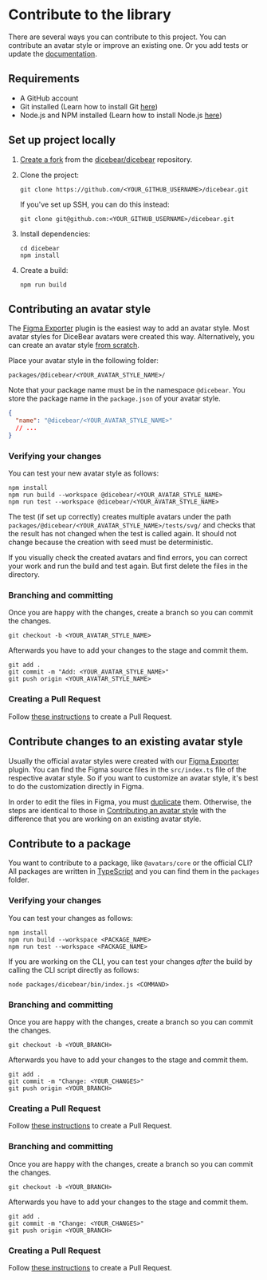 # Contribute to the library

There are several ways you can contribute to this project. You can contribute an
avatar style or improve an existing one. Or you add tests or update the
[documentation](/guides/contribute-to-the-documentation/).

## Requirements

- A GitHub account
- Git installed (Learn how to install Git
  [here](https://git-scm.com/book/en/v2/Getting-Started-Installing-Git))
- Node.js and NPM installed (Learn how to install Node.js
  [here](https://nodejs.org/en/download/))

## Set up project locally

1. [Create a fork](https://help.github.com/en/articles/fork-a-repo) from the
   [dicebear/dicebear](https://github.com/dicebear/dicebear) repository.

2. Clone the project:

   ```
   git clone https://github.com/<YOUR_GITHUB_USERNAME>/dicebear.git
   ```

   If you've set up SSH, you can do this instead:

   ```
   git clone git@github.com:<YOUR_GITHUB_USERNAME>/dicebear.git
   ```

3. Install dependencies:

   ```
   cd dicebear
   npm install
   ```

4. Create a build:

   ```
   npm run build
   ```

## Contributing an avatar style

The [Figma Exporter](/guides/create-an-avatar-style-with-figma/) plugin is the
easiest way to add an avatar style. Most avatar styles for DiceBear avatars were
created this way. Alternatively, you can create an avatar style
[from scratch](/guides/create-an-avatar-style-from-scratch/).

Place your avatar style in the following folder:

```
packages/@dicebear/<YOUR_AVATAR_STYLE_NAME>/
```

Note that your package name must be in the namespace `@dicebear`. You store the
package name in the `package.json` of your avatar style.

```json
{
  "name": "@dicebear/<YOUR_AVATAR_STYLE_NAME>"
  // ...
}
```

### Verifying your changes

You can test your new avatar style as follows:

```
npm install
npm run build --workspace @dicebear/<YOUR_AVATAR_STYLE_NAME>
npm run test --workspace @dicebear/<YOUR_AVATAR_STYLE_NAME>
```

The test (if set up correctly) creates multiple avatars under the path
`packages/@dicebear/<YOUR_AVATAR_STYLE_NAME>/tests/svg/` and checks that the
result has not changed when the test is called again. It should not change
because the creation with seed must be deterministic.

If you visually check the created avatars and find errors, you can correct your
work and run the build and test again. But first delete the files in the
directory.

### Branching and committing

Once you are happy with the changes, create a branch so you can commit the
changes.

```
git checkout -b <YOUR_AVATAR_STYLE_NAME>
```

Afterwards you have to add your changes to the stage and commit them.

```
git add .
git commit -m "Add: <YOUR_AVATAR_STYLE_NAME>"
git push origin <YOUR_AVATAR_STYLE_NAME>
```

### Creating a Pull Request

Follow
[these instructions](https://docs.github.com/en/github/collaborating-with-pull-requests/proposing-changes-to-your-work-with-pull-requests/creating-a-pull-request-from-a-fork)
to create a Pull Request.

## Contribute changes to an existing avatar style

Usually the official avatar styles were created with our
[Figma Exporter](/guides/create-an-avatar-style-with-figma/) plugin. You can
find the Figma source files in the `src/index.ts` file of the respective avatar
style. So if you want to customize an avatar style, it's best to do the
customization directly in Figma.

In order to edit the files in Figma, you must
[duplicate](https://help.figma.com/hc/en-us/articles/360038511533-Duplicate-files)
them. Otherwise, the steps are identical to those in
[Contributing an avatar style](#contributing-an-avatar-style) with the
difference that you are working on an existing avatar style.

## Contribute to a package

You want to contribute to a package, like `@avatars/core` or the official CLI?
All packages are written in [TypeScript](https://www.typescriptlang.org/) and
you can find them in the `packages` folder.

### Verifying your changes

You can test your changes as follows:

```
npm install
npm run build --workspace <PACKAGE_NAME>
npm run test --workspace <PACKAGE_NAME>
```

If you are working on the CLI, you can test your changes _after_ the build by
calling the CLI script directly as follows:

```
node packages/dicebear/bin/index.js <COMMAND>
```

### Branching and committing

Once you are happy with the changes, create a branch so you can commit the
changes.

```
git checkout -b <YOUR_BRANCH>
```

Afterwards you have to add your changes to the stage and commit them.

```
git add .
git commit -m "Change: <YOUR_CHANGES>"
git push origin <YOUR_BRANCH>
```

### Creating a Pull Request

Follow
[these instructions](https://docs.github.com/en/github/collaborating-with-pull-requests/proposing-changes-to-your-work-with-pull-requests/creating-a-pull-request-from-a-fork)
to create a Pull Request.

### Branching and committing

Once you are happy with the changes, create a branch so you can commit the
changes.

```
git checkout -b <YOUR_BRANCH>
```

Afterwards you have to add your changes to the stage and commit them.

```
git add .
git commit -m "Change: <YOUR_CHANGES>"
git push origin <YOUR_BRANCH>
```

### Creating a Pull Request

Follow
[these instructions](https://docs.github.com/en/github/collaborating-with-pull-requests/proposing-changes-to-your-work-with-pull-requests/creating-a-pull-request-from-a-fork)
to create a Pull Request.
